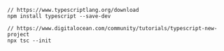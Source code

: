     // https://www.typescriptlang.org/download
    npm install typescript --save-dev
    
    // https://www.digitalocean.com/community/tutorials/typescript-new-project
    npx tsc --init
